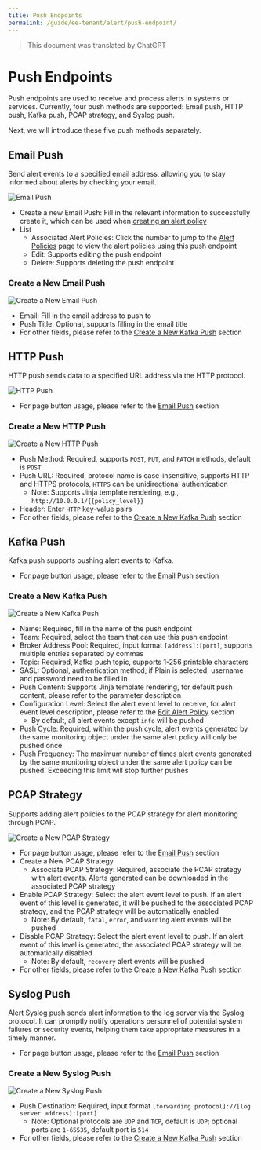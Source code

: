 ```yaml
---
title: Push Endpoints
permalink: /guide/ee-tenant/alert/push-endpoint/
---
```


> This document was translated by ChatGPT

# Push Endpoints

Push endpoints are used to receive and process alerts in systems or services. Currently, four push methods are supported: Email push, HTTP push, Kafka push, PCAP strategy, and Syslog push.

Next, we will introduce these five push methods separately.

## Email Push

Send alert events to a specified email address, allowing you to stay informed about alerts by checking your email.

![Email Push](https://yunshan-guangzhou.oss-cn-beijing.aliyuncs.com/pub/pic/20230428644b76b451e05.png)

- Create a new Email Push: Fill in the relevant information to successfully create it, which can be used when [creating an alert policy](./alert-policy/)
- List
  - Associated Alert Policies: Click the number to jump to the [Alert Policies](./alert-policy/) page to view the alert policies using this push endpoint
  - Edit: Supports editing the push endpoint
  - Delete: Supports deleting the push endpoint

### Create a New Email Push

![Create a New Email Push](https://yunshan-guangzhou.oss-cn-beijing.aliyuncs.com/pub/pic/202405166645b62681d2f.png)

- Email: Fill in the email address to push to
- Push Title: Optional, supports filling in the email title
- For other fields, please refer to the [Create a New Kafka Push](#create-a-new-kafka-push) section

## HTTP Push

HTTP push sends data to a specified URL address via the HTTP protocol.

![HTTP Push](https://yunshan-guangzhou.oss-cn-beijing.aliyuncs.com/pub/pic/20230428644b7a5c0c7bd.png)

- For page button usage, please refer to the [Email Push](#email-push) section

### Create a New HTTP Push

![Create a New HTTP Push](https://yunshan-guangzhou.oss-cn-beijing.aliyuncs.com/pub/pic/202405166645b6260915a.png)

- Push Method: Required, supports `POST`, `PUT`, and `PATCH` methods, default is `POST`
- Push URL: Required, protocol name is case-insensitive, supports HTTP and HTTPS protocols, `HTTPS` can be unidirectional authentication
  - Note: Supports Jinja template rendering, e.g., `http://10.0.0.1/{{policy_level}}`
- Header: Enter `HTTP` key-value pairs
- For other fields, please refer to the [Create a New Kafka Push](#create-a-new-kafka-push) section

## Kafka Push

Kafka push supports pushing alert events to Kafka.

- For page button usage, please refer to the [Email Push](#email-push) section

### Create a New Kafka Push

![Create a New Kafka Push](https://yunshan-guangzhou.oss-cn-beijing.aliyuncs.com/pub/pic/2024051666456bfb6ebdc.png)

- Name: Required, fill in the name of the push endpoint
- Team: Required, select the team that can use this push endpoint
- Broker Address Pool: Required, input format `[address]:[port]`, supports multiple entries separated by commas
- Topic: Required, Kafka push topic, supports 1-256 printable characters
- SASL: Optional, authentication method, if Plain is selected, username and password need to be filled in
- Push Content: Supports Jinja template rendering, for default push content, please refer to the parameter description
- Configuration Level: Select the alert event level to receive, for alert event level description, please refer to the [Edit Alert Policy](./alert-policy/) section
  - By default, all alert events except `info` will be pushed
- Push Cycle: Required, within the push cycle, alert events generated by the same monitoring object under the same alert policy will only be pushed once
- Push Frequency: The maximum number of times alert events generated by the same monitoring object under the same alert policy can be pushed. Exceeding this limit will stop further pushes

## PCAP Strategy

Supports adding alert policies to the PCAP strategy for alert monitoring through PCAP.

![Create a New PCAP Strategy](https://yunshan-guangzhou.oss-cn-beijing.aliyuncs.com/pub/pic/20240516664573d598713.png)

- For page button usage, please refer to the [Email Push](#email-push) section
- Create a New PCAP Strategy
  - Associate PCAP Strategy: Required, associate the PCAP strategy with alert events. Alerts generated can be downloaded in the associated PCAP strategy
- Enable PCAP Strategy: Select the alert event level to push. If an alert event of this level is generated, it will be pushed to the associated PCAP strategy, and the PCAP strategy will be automatically enabled
  - Note: By default, `fatal`, `error`, and `warning` alert events will be pushed
- Disable PCAP Strategy: Select the alert event level to push. If an alert event of this level is generated, the associated PCAP strategy will be automatically disabled
  - Note: By default, `recovery` alert events will be pushed
- For other fields, please refer to the [Create a New Kafka Push](#create-a-new-kafka-push) section

## Syslog Push

Alert Syslog push sends alert information to the log server via the Syslog protocol. It can promptly notify operations personnel of potential system failures or security events, helping them take appropriate measures in a timely manner.

- For page button usage, please refer to the [Email Push](#email-push) section

### Create a New Syslog Push

![Create a New Syslog Push](https://yunshan-guangzhou.oss-cn-beijing.aliyuncs.com/pub/pic/202405166645b6249798c.png)

- Push Destination: Required, input format `[forwarding protocol]://[log server address]:[port]`
  - Note: Optional protocols are `UDP` and `TCP`, default is `UDP`; optional ports are `1-65535`, default port is `514`
- For other fields, please refer to the [Create a New Kafka Push](#create-a-new-kafka-push) section